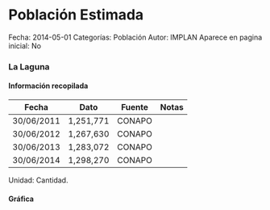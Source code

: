 Población Estimada
=====

Fecha: 2014-05-01
Categorías: Población
Autor: IMPLAN
Aparece en pagina inicial: No

### La Laguna

<!-- break -->

#### Información recopilada

<table class="table table-hover table-bordered matriz">
  <thead>
    <tr><th>Fecha</th><th>Dato</th><th>Fuente</th><th>Notas</th></tr>
  </thead>
  <tbody>
    <tr><td class="centrado">30/06/2011</td><td class="derecha">1,251,771</td><td>CONAPO</td><td></td></tr>
    <tr><td class="centrado">30/06/2012</td><td class="derecha">1,267,630</td><td>CONAPO</td><td></td></tr>
    <tr><td class="centrado">30/06/2013</td><td class="derecha">1,283,072</td><td>CONAPO</td><td></td></tr>
    <tr><td class="centrado">30/06/2014</td><td class="derecha">1,298,270</td><td>CONAPO</td><td></td></tr>
  </tbody>
</table>

Unidad: Cantidad.

#### Gráfica

<div id="Morrismdxgrtmg" class="grafica"></div>
  <script>
  new Morris.Line({
    element: 'Morrismdxgrtmg',
    data: [
      { fecha: '2011-06-30', dato: 1251771 },
      { fecha: '2012-06-30', dato: 1267630 },
      { fecha: '2013-06-30', dato: 1283072 },
      { fecha: '2014-06-30', dato: 1298270 }
    ],
    xkey: 'fecha',
    ykeys: ['dato'],
    labels: ['Dato'],
    lineColors: ['#FF5B02'],
    xLabelFormat: function(d) {
      return d.getDate()+'/'+(d.getMonth()+1)+'/'+d.getFullYear();
    },
    dateFormat: function (ts) {
      var d = new Date(ts);
      return d.getDate() + '/' + (d.getMonth() + 1) + '/' + d.getFullYear();
    }
  });
  </script>

